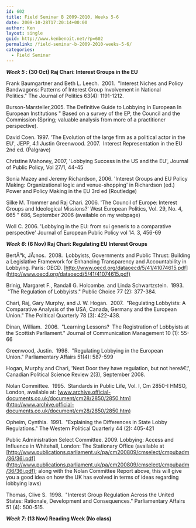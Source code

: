 ```yaml
---
id: 602
title: Field Seminar B 2009-2010, Weeks 5-6
date: 2009-10-28T17:20:14+00:00
author: Ken
layout: single
guid: http://www.kenbenoit.net/?p=602
permalink: /field-seminar-b-2009-2010-weeks-5-6/
categories:
  - Field Seminar
---
```

**_Week 5_ : (30 Oct) Raj Chari: Interest Groups in the EU**


  Frank Baumgartner and Beth L. Leech.  2001.  "Interest Niches and Policy Bandwagons: Patterns of Interest Group Involvement in National Politics." The Journal of Politics 63(4): 1191-1212.



  Burson-Marsteller,2005. The Definitive Guide to Lobbying in European In European Institutions " Based on a survey of the EP, the Council and the Commission (Spring; valuable analysis from more of a practitioner perspective).



  David Coen. 1997. 'The Evolution of the large firm as a political actor in the EU', JEPP, 4.1 Justin Greenwood. 2007.  Interest Representation in the EU 2nd ed. (Palgrave)



  Christine Mahoney, 2007, 'Lobbying Success in the US and the EU', Journal of Public Policy, Vol 27/1, 44-45



  Sonia Mazey and Jeremy Richardson, 2006. 'Interest Groups and EU Policy Making: Organizational logic and venue-shopping' in Richardson (ed.) Power and Policy Making in the EU 3rd ed (Routledge)



  Silke M. Trommer and Raj Chari. 2006. 'The Council of Europe: Interest Groups and Ideological Missions?' West European Politics, Vol. 29, No. 4, 665 " 686, September 2006 (available on my webpage)



  Woll C. 2006. 'Lobbying in the EU: from sui generis to a comparative perspective' Journal of European Public Policy vol 14. 3, 456-69


_**Week 6**_**: (6 Nov) Raj Chari: Regulating EU Interest Groups**


  BertÃ³k, JÃ¡nos.  2008.  Lobbyists, Governments and Public Thrust: Building a Legislative Framework for Enhancing Transparency and Accountability in Lobbying. Paris: OECD. [http://www.oecd.org/dataoecd/5/41/41074615.pdf](http://www.oecd.org/dataoecd/5/41/41074615.pdf)



  Brinig, Margaret F., Randall G. Holcombe. and Linda Schwartzstein.  1993.  "The Regulation of Lobbyists." Public Choice 77 (2): 377-384.



  Chari, Raj, Gary Murphy, and J. W. Hogan.  2007.  "Regulating Lobbyists: A Comparative Analysis of the USA, Canada, Germany and the European Union." The Political Quarterly 78 (3): 422-438.



  Dinan, William.  2006.  "Learning Lessons?  The Registration of Lobbyists at the Scottish Parliament." Journal of Communication Management 10 (1): 55-66



  Greenwood, Justin.  1998.  "Regulating Lobbying in the European Union." Parliamentary Affairs 51(4): 587-599



  Hogan, Murphy and Chari, 'Next Door they have regulation, but not hereâ€¦', Canadian Political Science Review 2(3), September 2008.



  Nolan Committee.  1995.  Standards in Public Life, Vol. I, Cm 2850-I HMSO, London, available at: [www.archive.official-documents.co.uk/document/cm28/2850/2850.htm](http://www.archive.official-documents.co.uk/document/cm28/2850/2850.htm)



  Opheim, Cynthia.  1991.  "Explaining the Differences in State Lobby Regulations." The Western Political Quarterly 44 (2): 405-421



  Public Administration Select Committee. 2009. Lobbying: Access and Influence in Whitehall, London: The Stationary Office (available at [http://www.publications.parliament.uk/pa/cm200809/cmselect/cmpubadm/36/36i.pdf](http://www.publications.parliament.uk/pa/cm200809/cmselect/cmpubadm/36/36i.pdf); along with the Nolan Committee Report above, this will give you a good idea on how the UK has evolved in terms of ideas regarding lobbying laws)



  Thomas, Clive S.  1998.  "Interest Group Regulation Across the United States: Rationale, Development and Consequences." Parliamentary Affairs 51 (4): 500-515.


_**Week 7**_**: (13 Nov) Reading Week (No class)**

